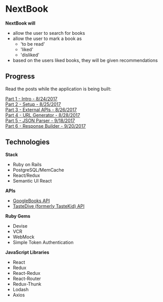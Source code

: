 # NextBook
**NextBook will**
- allow the user to search for books
- allow the user to mark a book as
  - 'to be read'
  - 'liked'
  - 'disliked'
- based on the users liked books, they will be given recommendations

## Progress
Read the posts while the application is being built:

[Part 1 - Intro - 8/24/2017](http://linusrosskamp.com/articles/2017-08/part-1-nextbook-rails-react-single-page-application)<br>
[Part 2 - Setup - 8/25/2017](http://linusrosskamp.com/articles/2017-08/part-2-nextbook-rails-react-single-page-application)<br>
[Part 3 - External APIs - 8/26/2017](http://linusrosskamp.com/articles/2017-08/part-3-nextbook-rails-react-single-page-application)<br>
[Part 4 - URL Generator - 8/28/2017](http://linusrosskamp.com/articles/2017-08/part-4-nextbook-rails-react-single-page-application)<br>
[Part 5 - JSON Parser - 9/18/2017](http://linusrosskamp.com/articles/2017-09/part-5-nextbook-rails-react-single-page-application)<br>
[Part 6 - Response Builder - 9/20/2017](http://linusrosskamp.com/articles/2017-09/part-6-nextbook-rails-react-single-page-application)


## Technologies
**Stack**
- Ruby on Rails
- PostgreSQL/MemCache
- React/Redux
- Semantic UI React

**APIs**
- [GoogleBooks API](https://developers.google.com/books/docs/v1/reference/volumes/list)
- [TasteDive (formerly TasteKid) API](https://tastedive.com/read/api)

**Ruby Gems**
- Devise
- VCR
- WebMock
- Simple Token Authentication

**JavaScript Libraries**
- React
- Redux
- React-Redux
- React-Router
- Redux-Thunk
- Lodash
- Axios

